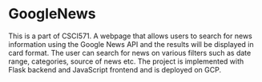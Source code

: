 # GoogleNews
This is a part of CSCI571. A webpage that allows users to search for news information using the Google News API and the results will be displayed in card format. The user can search for news on various filters such as date range, categories, source of news etc. The project is implemented with Flask backend and JavaScript frontend and is deployed on GCP.
